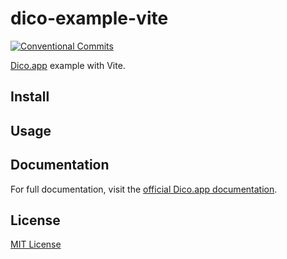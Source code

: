 # dico-example-vite

[![Conventional Commits][conventional-commits-src]][conventional-commits-href]

[Dico.app][dico] example with Vite.

## Install

<!-- TODO: Update -->

## Usage

<!-- TODO: Update -->

## Documentation

For full documentation, visit the [official Dico.app documentation][dico-docs].

## License

[MIT License](./LICENSE)

<!-- Links -->

[dico]: https://dico.app
[dico-docs]: https://docs.dico.io/vite

<!-- Badges -->

[conventional-commits-src]: https://img.shields.io/badge/Conventional%20Commits-1.0.0-yellow.svg
[conventional-commits-href]: https://conventionalcommits.org
